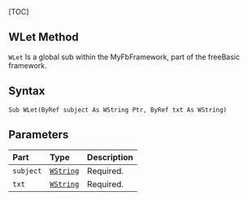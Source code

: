 [TOC]
## WLet Method

`WLet` Is a global sub within the MyFbFramework, part of the freeBasic framework.
## Syntax

```freeBasic
Sub WLet(ByRef subject As WString Ptr, ByRef txt As WString)
```

## Parameters

|Part|Type|Description|
| :------------ | :------------ | :------------ |
|`subject`|[`WString`]("https://www.freebasic.net/wiki/KeyPgWString")|Required.|
|`txt`|[`WString`]("https://www.freebasic.net/wiki/KeyPgWString")|Required.|
